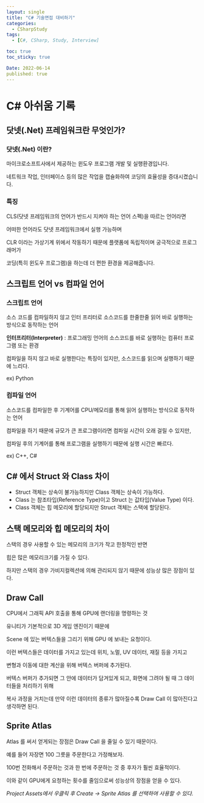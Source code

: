 ```yaml
---
layout: single
title: "C# 기술면접 대비하기"
categories:
  - CSharpStudy
tags:
  - [C#, CSharp, Study, Interview]

toc: true
toc_sticky: true

Date: 2022-06-14
published: true
---
```


# C\# 아쉬움 기록

## 닷넷(.Net) 프레임워크란 무엇인가?

### 닷넷(.Net) 이란?
마이크로소프트사에서 제공하는 윈도우 프로그램 개발 및 실행환경입니다.

네트워크 작업, 인터페이스 등의 많은 작업을 캡슐화하여 코딩의 효율성을 증대시켰습니다.

### 특징
CLS(닷넷 프레임워크의 언어가 반드시 지켜야 하는 언어 스펙)을 따르는 언어라면

어떠한 언어라도 닷넷 프레임워크에서 실행 가능하며

CLR 이라는 가상기계 위에서 작동하기 때문에 플랫폼에 독립적이며 궁극적으로 프로그래머가

코딩(특히 윈도우 프로그램)을 하는데 더 편한 환경을 제공해줍니다.

## 스크립트 언어 vs 컴파일 언어

### 스크립트 언어
소스 코드를 컴파일하지 않고 인터 프리터로 소스코드를 한줄한줄 읽어 바로 실행하는 방식으로 동작하는 언어

**인터프리터(Interpreter)** : 프로그래밍 언어의 소스코드를 바로 실행하는 컴퓨터 프로그램 또는 환경

컴파일을 하지 않고 바로 실행한다는 특징이 있지만, 소스코드를 읽으며 실행하기 때문에 느리다.

ex) Python

### 컴파일 언어
소스코드를 컴파일한 후 기계어를 CPU/메모리를 통해 읽어 실행하는 방식으로 동작하는 언어

컴파일을 하기 때문에 규모가 큰 프로그램이라면 컴파일 시간이 오래 걸릴 수 있지만,

컴파일 후의 기계어를 통해 프로그램을 실행하기 때문에 실행 시간은 빠르다.

ex) C++, C#

## C# 에서 Struct 와 Class 차이
- Struct 객체는 상속이 불가능하지만 Class 객체는 상속이 가능하다.
- Class 는 참조타입(Reference Type)이고 Struct 는 값타입(Value Type) 이다.
- Class 객체는 힙 메모리에 할당되지만 Struct 객체는 스택에 할당된다.

## 스택 메모리와 힙 메모리의 차이  
스택의 경우 사용할 수 있는 메모리의 크기가 작고 한정적인 반면

힙은 많은 메모리크기를 가질 수 있다.

하지만 스택의 경우 가비지컬렉션에 의해 관리되지 않기 때문에 성능상 많은 장점이 있다.

## Draw Call
CPU에서 그래픽 API 호출을 통해 GPU에 랜더링을 명령하는 것

유니티가 기본적으로 3D 게임 엔진이기 때문에 

Scene 에 있는 버텍스들을 그리기 위해 GPU 에 보내는 요청이다.

이런 버텍스들은 데이터를 가지고 있는데 위치, 노멀, UV 데이터, 재질 등을 가지고

변형과 이동에 대한 계산을 위해 버텍스 버퍼에 추가된다.

버텍스 버퍼가 추가되면 그 안에 데이터가 담겨있게 되고, 화면에 그려야 될 때 그 데이터들을 처리하기 위해

복사 과정을 거치는데 만약 이런 데이터의 종류가 많아질수록 Draw Call 이 많아진다고 생각하면 된다.

## Sprite Atlas
Atlas 를 써서 얻게되는 장점은 Draw Call 을 줄일 수 있기 때문이다.

예를 들어 자장면 100 그릇을 주문한다고 가정해보자.

100번 전화해서 주문하는 것과 한 번에 주문하는 것 중 후자가 훨씬 효율적이다.

이와 같이 GPU에게 요청하는 횟수를 줄임으로써 성능상의 장점을 얻을 수 있다.

*Project Assets에서 우클릭 후 Create -> Sprite Atlas 를 선택하여 사용할 수 있다.*


